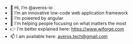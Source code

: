 - 👋 Hi, I’m @averos-io
- 👀 I’m an innovative low-code web application framework
- 🌱 I’m powered by angular
- 💞️ I'm helping people focusing on what matters the most
- 👉 I'm better explained here:  https://www.wiforge.com
- 📫 I am available here: averos.tech@gmail.com

<!---
averos-io/averos-io is a ✨ special ✨ repository because its `README.md` (this file) appears on your GitHub profile.
You can click the Preview link to take a look at your changes.
--->
